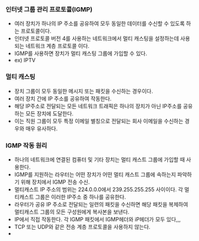 
### 인터넷 그룹 관리 프로토콜(IGMP)

- 여러 장치가 하나의 IP 주소를 공유하여 모두 동일한 데이터를 수신할 수 있도록 하는 프로토콜이다.
- 인터넷 프로토콜 버전 4를 사용하는 네트워크에서 멀티 캐스팅을 설정하는데 사용되는 네트워크 계층 프로토콜 이다.
- IGMP를 사용하면 장치가 멀티 캐스팅 그룹에 가입할 수 있다.
- ex) IPTV

### 멀티 캐스팅

- 장치 그룹이 모두 동일한 메시지 또는 패킷을 수신하는 경우이다. 
- 여러 장치 간에 IP 주소를 공유하여 작동한다.
- 해당 IP주소로 전달되는 모든 네트워크 트래픽은 하나의 장치가 아닌 IP주소를 공유하는 모든 장치에 도달한다.
- 이는 직원 그룹이 모두 특정 이메일 별칭으로 전달되는 회사 이메일을 수신하는  경우와 매우 유사하다.

### IGMP 작동 원리
- 하나의 네트워크에 연결된 컴퓨터 및 기타 장치는 멀티 캐스트 그룹에 가입할 때 사용한다.
- IGMP를 지원하는 라우터는 어떤 장치가 어떤 멀티 캐스트 그룹에 속하는지 파악하기 위해 장치에서 IGMP 전송 수신.
- 멀티캐스트 IP 주소의 범위는 224.0.0.0에서 239.255.255.255 사이이다. 각 멀티캐스트 그룹은 이러한 IP주소 중 하나를 공유한다.
- 라우터가 공유 IP 주소로 전달되는 일련의 패킷을 수신하면 해당 패킷을 복제하여 멀티캐스트 그룹의 모든 구성원에게 복사본을 보낸다.
- IP에서 직접 작동한다. 각 IGMP 패킷에서 IGMP헤더와 iP헤더가 모두 있다,,,
- TCP 또는 UDP와 같은 전송 계층 프로토콜을 사용하지 않는다.
- 